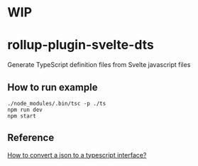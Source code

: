 # WIP

# rollup-plugin-svelte-dts
Generate TypeScript definition files from Svelte javascript files

## How to run example

    ./node_modules/.bin/tsc -p ./ts
    npm run dev
    npm start

## Reference
[How to convert a json to a typescript interface?](https://stackoverflow.com/questions/41070689/how-to-convert-a-json-to-a-typescript-interface )   